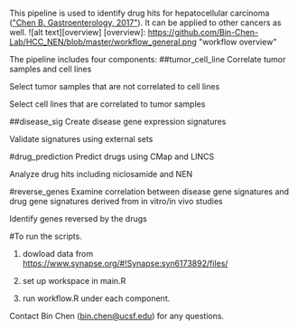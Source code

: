 This pipeline is used to identify drug hits for hepatocellular carcinoma (["Chen B. Gastroenterology, 2017"](www.gastrojournal.org/article/S0016-5085(17)30264-0/abstract)). It can be applied to other cancers as well. 
![alt text][overview]
[overview]: https://github.com/Bin-Chen-Lab/HCC_NEN/blob/master/workflow_general.png "workflow overview"


The pipeline includes four components:
##tumor_cell_line
Correlate tumor samples and cell lines

Select tumor samples that are not correlated to cell lines

Select cell lines that are correlated to tumor samples

##disease_sig
Create disease gene expression signatures

Validate signatures using external sets

#drug_prediction
Predict drugs using CMap and LINCS

Analyze drug hits including niclosamide and NEN

#reverse_genes
Examine correlation between disease gene signatures and drug gene signatures derived from in vitro/in vivo studies

Identify genes reversed by the drugs

#To run the scripts.
1) dowload data from https://www.synapse.org/#!Synapse:syn6173892/files/

2) set up workspace in main.R

3) run workflow.R under each component. 

Contact Bin Chen (bin.chen@ucsf.edu) for any questions.